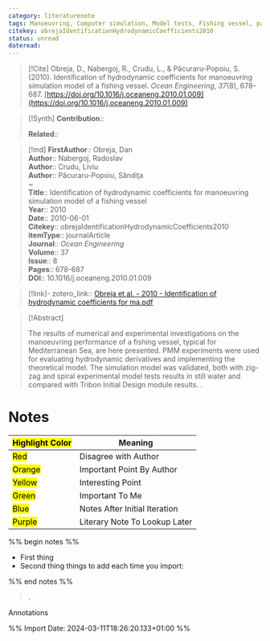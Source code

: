 ```yaml
---
category: literaturenote
tags: Manoeuvring, Computer simulation, Model tests, Fishing vessel, paper4
citekey: obrejaIdentificationHydrodynamicCoefficients2010
status: unread
dateread:
---
```


> [!Cite]
> Obreja, D., Nabergoj, R., Crudu, L., & Păcuraru-Popoiu, S. (2010). Identification of hydrodynamic coefficients for manoeuvring simulation model of a fishing vessel. _Ocean Engineering_, _37_(8), 678–687. [https://doi.org/10.1016/j.oceaneng.2010.01.009](https://doi.org/10.1016/j.oceaneng.2010.01.009)

>[!Synth]
>**Contribution**:: 
>
>**Related**:: 
>

>[!md]
> **FirstAuthor**:: Obreja, Dan  
> **Author**:: Nabergoj, Radoslav  
> **Author**:: Crudu, Liviu  
> **Author**:: Păcuraru-Popoiu, Săndiţa  
~    
> **Title**:: Identification of hydrodynamic coefficients for manoeuvring simulation model of a fishing vessel  
> **Year**:: 2010  
> **Date**:: 2010-06-01  
> **Citekey**:: obrejaIdentificationHydrodynamicCoefficients2010  
> **itemType**:: journalArticle  
> **Journal**:: *Ocean Engineering*  
> **Volume**:: 37  
> **Issue**:: 8   
> **Pages**:: 678-687  
> **DOI**:: 10.1016/j.oceaneng.2010.01.009    

> [!link]-
> zotero_link:: [Obreja et al. - 2010 - Identification of hydrodynamic coefficients for ma.pdf](zotero://select/library/items/NL23N7YA)


> [!Abstract]
>
> The results of numerical and experimental investigations on the manoeuvring performance of a fishing vessel, typical for Mediterranean Sea, are here presented. PMM experiments were used for evaluating hydrodynamic derivatives and implementing the theoretical model. The simulation model was validated, both with zig-zag and spiral experimental model tests results in still water and compared with Tribon Initial Design module results.
>.
> 
# Notes

| <mark class="hltr-grey">Highlight Color</mark> | Meaning                       |
| ---------------------------------------------- | ----------------------------- |
| <mark class="hltr-red">Red</mark>              | Disagree with Author          |
| <mark class="hltr-orange">Orange</mark>        | Important Point By Author     |
| <mark class="hltr-yellow">Yellow</mark>        | Interesting Point             |
| <mark class="hltr-green">Green</mark>          | Important To Me               |
| <mark class="hltr-blue">Blue</mark>            | Notes After Initial Iteration |
| <mark class="hltr-purple">Purple</mark>        | Literary Note To Lookup Later |

%% begin notes %%
- First thing
- Second thing
things to add each time you import:

%% end notes %%

>.
 
 Annotations


%% Import Date: 2024-03-11T18:26:20.133+01:00 %%
